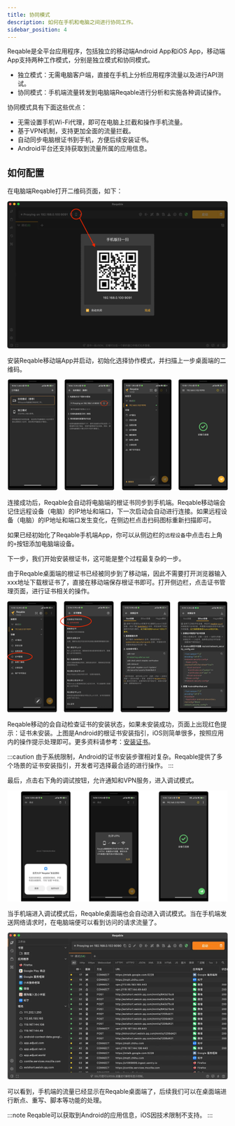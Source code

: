 ```yaml
---
title: 协同模式
description: 如何在手机和电脑之间进行协同工作。
sidebar_position: 4
---
```


Reqable是全平台应用程序，包括独立的移动端Android App和iOS App，移动端App支持两种工作模式，分别是独立模式和协同模式。

- 独立模式：无需电脑客户端，直接在手机上分析应用程序流量以及进行API测试。
- 协同模式：手机端流量转发到电脑端Reqable进行分析和实施各种调试操作。

协同模式具有下面这些优点：

- 无需设置手机Wi-Fi代理，即可在电脑上拦截和操作手机流量。
- 基于VPN机制，支持更加全面的流量拦截。
- 自动同步电脑根证书到手机，方便后续安装证书。
- Android平台还支持获取到流量所属的应用信息。

## 如何配置

在电脑端Reqable打开二维码页面，如下：

![](arts/collaborative_01.png)

安装Reqable移动端App并启动，初始化选择协作模式，并扫描上一步桌面端的二维码。

![](arts/collaborative_02.png)

连接成功后，Reqable会自动将电脑端的根证书同步到手机端。Reqable移动端会记住远程设备（电脑）的IP地址和端口，下一次启动会自动进行连接。如果远程设备（电脑）的IP地址和端口发生变化，在侧边栏点击扫码图标重新扫描即可。

如果已经初始化了Reqable手机端App，你可以从侧边栏的`远程设备`中点击右上角的`+`按钮添加电脑端设备。

下一步，我们开始安装根证书，这可能是整个过程最复杂的一步。

由于Reqable桌面端的根证书已经被同步到了移动端，因此不需要打开浏览器输入xxx地址下载根证书了，直接在移动端保存根证书即可。打开侧边栏，点击证书管理页面，进行证书相关的操作。

![](arts/collaborative_03.png)

Reqable移动的会自动检查证书的安装状态，如果未安装成功，页面上出现红色提示：证书未安装。上图是Android的根证书安装指引，iOS则简单很多，按照应用内的操作提示处理即可。更多资料请参考：[安装证书](../installation#mobile)。

:::caution
由于系统限制，Android的证书安装步骤相对复杂。Reqable提供了多个场景的证书安装指引，开发者可选择最合适的进行操作。
:::

最后，点击右下角的调试按钮，允许通知和VPN服务，进入调试模式。

![](arts/collaborative_04.png)

当手机端进入调试模式后，Reqable桌面端也会自动进入调试模式。当在手机端发送网络请求时，在电脑端便可以看到访问的请求流量了。

![](arts/collaborative_05.png)

可以看到，手机端的流量已经显示在Reqable桌面端了，后续我们可以在桌面端进行断点、重写、脚本等功能的处理。

:::note
Reqable可以获取到Android的应用信息，iOS因技术限制不支持。
:::


